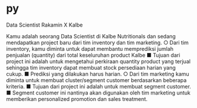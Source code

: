 # py
Data Scientist Rakamin X Kalbe

Kamu adalah seorang Data Scientist di Kalbe Nutritionals 
dan sedang mendapatkan project baru dari tim inventory 
dan tim marketing.
○ Dari tim inventory, kamu diminta untuk dapat membantu 
memprediksi jumlah penjualan (quantity) dari total 
keseluruhan product Kalbe
■ Tujuan dari project ini adalah untuk mengetahui 
perkiraan quantity product yang terjual sehingga tim 
inventory dapat membuat stock persediaan harian 
yang cukup.
■ Prediksi yang dilakukan harus harian.
○ Dari tim marketing kamu diminta untuk membuat 
cluster/segment customer berdasarkan beberapa kriteria.
■ Tujuan dari project ini adalah untuk membuat 
segment customer.
■ Segment customer ini nantinya akan digunakan oleh 
tim marketing untuk memberikan personalized 
promotion dan sales treatment.

